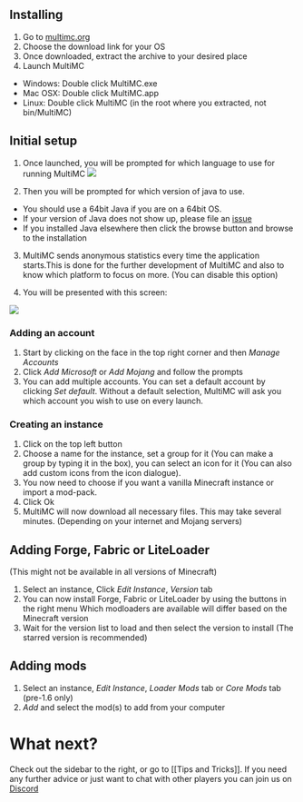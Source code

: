 ## Installing

1. Go to [multimc.org](http://multimc.org/#Download%20&%20Install)
2. Choose the download link for your OS
3. Once downloaded, extract the archive to your desired place
4. Launch MultiMC
 * Windows: Double click MultiMC.exe
 * Mac OSX: Double click MultiMC.app
 * Linux: Double click MultiMC (in the root where you extracted, not bin/MultiMC)

## Initial setup

1. Once launched, you will be prompted for which language to use for running MultiMC
![](https://i.imgur.com/dccwY1R.png)

2. Then you will be prompted for which version of java to use.
 * You should use a 64bit Java if you are on a 64bit OS.
 * If your version of Java does not show up, please file an [issue](Feedback)
 * If you installed Java elsewhere then click the browse button and browse to the installation

3. MultiMC sends anonymous statistics every time the application starts.This is done for the further development of MultiMC and also to know which platform to focus on more. (You can disable this option)

4. You will be presented with this screen:

![](https://i.imgur.com/hSpWspL.png)

### Adding an account

1. Start by clicking on the face in the top right corner and then _Manage Accounts_
2. Click _Add Microsoft_ or _Add Mojang_ and follow the prompts
3. You can add multiple accounts. You can set a default account by clicking _Set default_. Without a default selection, MultiMC will ask you which account you wish to use on every launch.

### Creating an instance

1. Click on the top left button
2. Choose a name for the instance, set a group for it (You can make a group by typing it in the box), you can select an icon for it (You can also add custom icons from the icon dialogue).
3. You now need to choose if you want a vanilla Minecraft instance or import a mod-pack.
4. Click Ok
5. MultiMC will now download all necessary files. This may take several minutes. (Depending on your internet and Mojang servers)

## Adding Forge, Fabric or LiteLoader

(This might not be available in all versions of Minecraft)

1. Select an instance, Click _Edit Instance_, _Version_ tab
2. You can now install Forge, Fabric or LiteLoader by using the buttons in the right menu
   Which modloaders are available will differ based on the Minecraft version
3. Wait for the version list to load and then select the version to install (The starred version is recommended)

## Adding mods

1. Select an instance, _Edit Instance_, _Loader Mods_ tab or _Core Mods_ tab (pre-1.6 only)
2. _Add_ and select the mod(s) to add from your computer

# What next?

Check out the sidebar to the right, or go to [[Tips and Tricks]]. If you need any further advice or just want to chat with other players you can join us on [Discord](https://discord.gg/rzK54qN)
